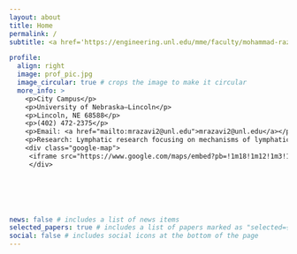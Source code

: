 ```yaml
---
layout: about
title: Home
permalink: /
subtitle: <a href='https://engineering.unl.edu/mme/faculty/mohammad-razavi/'> Affiliations</a> 

profile:
  align: right
  image: prof_pic.jpg
  image_circular: true # crops the image to make it circular
  more_info: >
    <p>City Campus</p>
    <p>University of Nebraska–Lincoln</p>
    <p>Lincoln, NE 68588</p>
    <p>(402) 472-2375</p>
    <p>Email: <a href="mailto:mrazavi2@unl.edu">mrazavi2@unl.edu</a></p>
    <p>Research: Lymphatic research focusing on mechanisms of lymphatic diseases, molecular pathways, or imaging techniques</p>
    <div class="google-map">
     <iframe src="https://www.google.com/maps/embed?pb=!1m18!1m12!1m3!1d3019.2291514297167!2d-96.6973266!3d40.8229301!2m3!1f0!2f0!3f0!3m2!1i1024!2i768!4f13.1!3m3!1m2!1s0x8796bf00283e6527%3A0x28044e72f1967e94!2sNebraska%20Hall!5e0!3m2!1sen!2sus!4v1736710816989!5m2!1sen!2sus" width="600" height="450" style="border:0;" allowfullscreen="" loading="lazy" referrerpolicy="no-referrer-when-downgrade"></iframe>
     </div>
      





news: false # includes a list of news items
selected_papers: true # includes a list of papers marked as "selected={true}"
social: false # includes social icons at the bottom of the page
---
```

